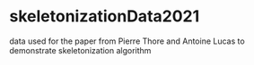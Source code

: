 # skeletonizationData2021
data used for the paper from Pierre Thore and Antoine Lucas to demonstrate skeletonization algorithm
